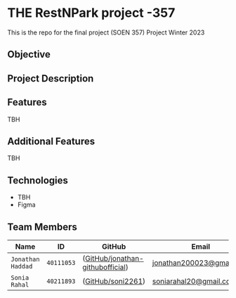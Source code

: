 
# THE RestNPark project -357
This is the repo for the final project (SOEN 357) Project Winter 2023

## Objective
 

## Project Description



## Features
TBH

## Additional Features
TBH

## Technologies

* TBH
* Figma

## Team Members
|   Name   | ID      | GitHub   | Email  
| ------------- | ------------- | --------    | -------- |
| `Jonathan Haddad`         | `40111053`         | ([GitHub/jonathan-githubofficial](https://github.com/jonathan-githubofficial))   | jonathan200023@gmail.com
| `Sonia Rahal`         | `40211893`         | ([GitHub/soni2261](https://github.com/soni2261))   | soniarahal20@gmail.com


